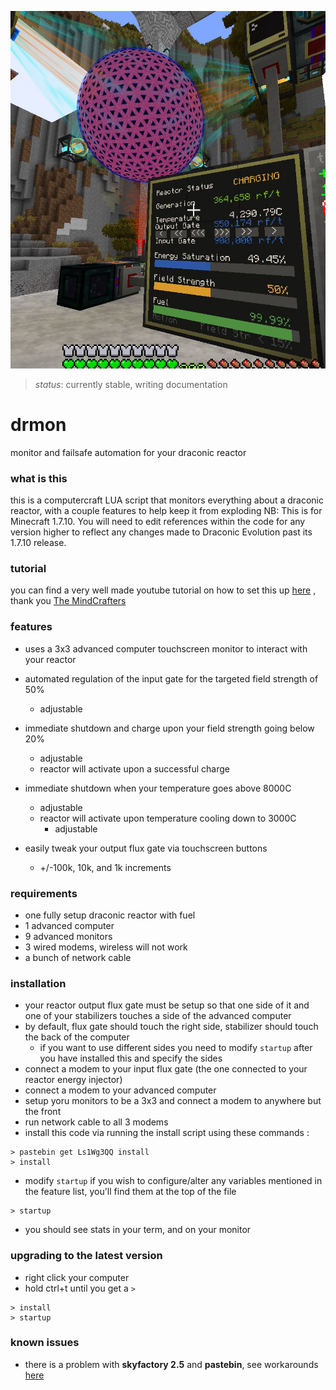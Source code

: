 
![](examples/2.jpg)
> *status*: currently stable, writing documentation


# drmon
monitor and failsafe automation for your draconic reactor

### what is this
this is a computercraft LUA script that monitors everything about a draconic reactor, with a couple features to help keep it from exploding
NB: This is for Minecraft 1.7.10. You will need to edit references within the code for any version higher to reflect any changes made to Draconic Evolution past its 1.7.10 release.


### tutorial
you can find a very well made youtube tutorial on how to set this up [here](https://www.youtube.com/watch?v=8rBhQP1xqEU) , thank you [The MindCrafters](https://www.youtube.com/channel/UCf2wEy4_BbYpAQcgvN26OaQ)

### features
* uses a 3x3 advanced computer touchscreen monitor to interact with your reactor
* automated regulation of the input gate for the targeted field strength of 50%
  * adjustable
* immediate shutdown and charge upon your field strength going below 20%
  * adjustable
  * reactor will activate upon a successful charge
* immediate shutdown when your temperature goes above 8000C
  * adjustable
  * reactor will activate upon temperature cooling down to 3000C
    * adjustable

* easily tweak your output flux gate via touchscreen buttons
  * +/-100k, 10k, and 1k increments

### requirements
* one fully setup draconic reactor with fuel
* 1 advanced computer
* 9 advanced monitors
* 3 wired modems, wireless will not work
* a bunch of network cable

### installation
* your reactor output flux gate must be setup so that one side of it and one of your stabilizers touches a side of the advanced computer
* by default, flux gate should touch the right side, stabilizer should touch the back of the computer
  * if you want to use different sides you need to modify `startup` after you have installed this and specify the sides
* connect a modem to your input flux gate (the one connected to your reactor energy injector)
* connect a modem to your advanced computer
* setup yoru monitors to be a 3x3 and connect a modem to anywhere but the front
* run network cable to all 3 modems
* install this code via running the install script using these commands :

```
> pastebin get Ls1Wg3QQ install
> install
```
* modify `startup` if you wish to configure/alter any variables mentioned in the feature list, you'll find them at the top of the file
```
> startup
```
* you should see stats in your term, and on your monitor

### upgrading to the latest version
* right click your computer
* hold ctrl+t until you get a `>`

```
> install
> startup
```

### known issues
* there is a problem with **skyfactory 2.5** and **pastebin**, see workarounds [here](https://github.com/acidjazz/drmon/issues/9#issuecomment-277910288)
